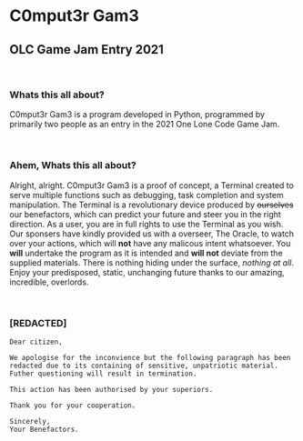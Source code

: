 # C0mput3r Gam3
## OLC Game Jam Entry 2021 ##

<br>

### Whats this all about? ###
C0mput3r Gam3 is a program developed in Python, programmed by primarily two people as an entry in the 2021 One Lone Code Game Jam.

<br>

### Ahem, Whats this all about? ###
Alright, alright. C0mput3r Gam3 is a proof of concept, a Terminal created to serve multiple functions such as debugging, task completion and system manipulation. The Terminal is a revolutionary device produced by ~~ourselves~~ our benefactors, which can predict your future and steer you in the right direction. As a user, you are in full rights to use the Terminal as you wish. Our sponsers have kindly provided us with a overseer, The Oracle, to watch over your actions, which will **not** have any malicous intent whatsoever. You **will** undertake the program as it is intended and **will not** deviate from the supplied materials. There is nothing hiding under the surface, *nothing at all*. Enjoy your predisposed, static, unchanging future thanks to our amazing, incredible, overlords.

<br>

### [REDACTED] ###
```
Dear citizen, 

We apologise for the inconvience but the following paragraph has been redacted due to its containing of sensitive, unpatriotic material. Futher questioning will result in termination. 

This action has been authorised by your superiors. 

Thank you for your cooperation.

Sincerely, 
Your Benefactors.
```